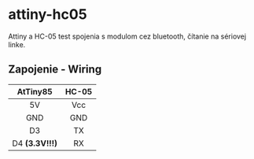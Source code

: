 # attiny-hc05
Attiny a HC-05 test spojenia s modulom cez bluetooth, čítanie na sériovej linke.
## Zapojenie - Wiring

AtTiny85|HC-05
:----------: | :----------:
5V|Vcc
GND|GND
D3|TX
D4 **(3.3V!!!)**|RX
